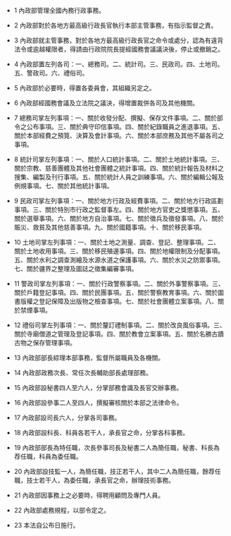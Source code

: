 * 1 內政部管理全國內務行政事務。

* 2 內政部對於各地方最高級行政長官執行本部主管事務，有指示監督之責。

* 3 內政部就主管事務，對於各地方最高級行政長官之命令或處分，認為有違背法令或逾越權限者，得請由行政院院長提經國務會議議決後，停止或撤銷之。

* 4 內政部置左列各司：一、總務司。二、統計司。三、民政司。四、土地司。五、警政司。六、禮俗司。

* 5 內政部於必要時，得置各委員會，其組織另定之。

* 6 內政部經國務會議及立法院之議決，得增置裁併各司及其他機關。

* 7 總務司掌左列事項：一、關於收發分配、撰擬、保存文件事項。二、關於部令之公布事項。三、關於典守印信事項。四、關於紀錄職員之進退事項。五、關於本部經費之預筧、決算及會計事項。六、關於本部庶務及其他不屬各司之事項。

* 8 統計司掌左列事項：一、關於人口統計事項。二、關於土地統計事項。三、關於宗教、慈善團體及其他社會團體之統計事項。四、關於統計報告及材料之搜集、編製及刊行事項。五、關於統計人員之訓練事項。六、關於編輯公報及例規事項。七、關於其他統計事項。

* 9 民政司掌左列事項：一、關於地方行政及經費事項。二、關於地方行政區劃事項。三、關於特別市行政之監督事左。四、關於地方官吏之獎懲事項。五、關於選舉事項。六、關於地方自治事項。七、關於徵兵及徵發事項。八、關於賑災、救貧及其他慈善事項。九、關於國籍事項。十、關於移民事項。

* 10 土地司掌左列事項：一、關於土地之測量、調查、登記、整理事項。二、關於土地收用事項。三、關於移民殖邊事項。四、關於地權限制及分配事項。五、關於水利之調查測繪及水源水道之保護事項。六、關於水災之防禦事項。七、關於疆界之整理及圖誌之徵集編審事項。

* 11 警政司掌左列事項：一、關於行政警察事項。二、關於外事警察事項。三、關於戶籍登記事項。四、關於民團事項。五、關於警察教育事項。六、關於圖書版權之登記保障及出版物之檢查事項。七、關於社會團體立案事項。八、關於禁煙事項。

* 12 禮俗司掌左列事項：一、關於釐訂禮制事項。二、關於改良風俗事項。三、關於寺廟僧道之管理及登記事項。四、關於教會立案事項。五、關於名勝古蹟古物之保存管理事項。

* 13 內政部部長綜理本部事務，監督所屬職員及各機關。

* 14 內政部政務次長、常任次長輔助部長處理部務。

* 15 內政部設秘書四人至六人，分掌部務會識及長官交辦事務。

* 16 內政部設參事二人至四人，撰擬審核關於本部之法律命令。

* 17 內政部設司長六人，分掌各司事務。

* 18 內政部設科長、科員各若干人，承長官之命，分掌各科事務。

* 19 內政部部長為特任職，次長參事司長及秘書二人為簡任職，秘書、科長為荐任職，科員為委任職。

* 20 內政部設技監一人，為簡任職，技正若干人，其中二人為簡任職，餘荐任職，技士若干人，為委任職，承長官之命，辦理技術事務。

* 21 內政部因事務上之必要時，得聘用顧問及專門人員。

* 22 內政部處務規程，以部令定之。

* 23 本法自公布日施行。

